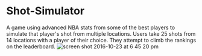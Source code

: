 # Shot-Simulator
A game using advanced NBA stats from some of the best players to simulate that player's shot from multiple locations.
Users take 25 shots from 14 locations with a player of their choice. They attempt to climb the rankings on the leaderboard.
![screen shot 2016-10-23 at 6 45 20 pm](https://cloud.githubusercontent.com/assets/21043184/20110279/a292a9e6-a598-11e6-86b2-b41ffb950372.png)
